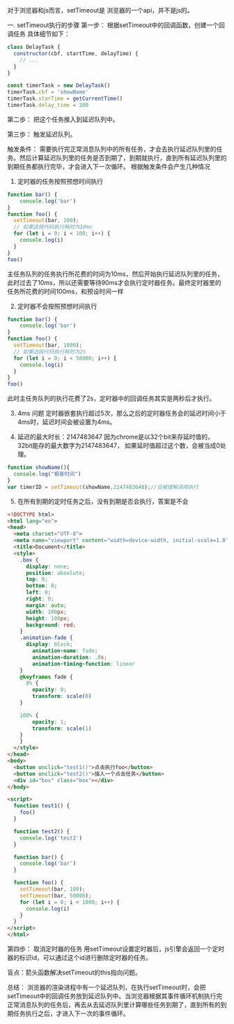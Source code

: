 对于浏览器和js而言，setTimeout是 浏览器的一个api，并不是js的。

一. setTimeout执行的步骤
第一步： 根据setTimeout中的回调函数，创建一个回调任务
具体细节如下：

```js
class DelayTask {
  constructor(cbf, startTime, delayTime) {
    // ...
  }
}

const timerTask = new DelayTask()
timerTask.cbf = 'showName'
timerTask.starTime = getCurrentTime()
timerTask.delay_time = 200
```

第二歩： 把这个任务推入到延迟队列中。

第三歩： 触发延迟队列。

触发条件： 需要执行完正常消息队列中的所有任务，才会去执行延迟队列里的任务。然后计算延迟队列里的任务是否到期了，到期就执行，直到所有延迟队列里的到期任务都执行完毕，才会进入下一次循环。
根据触发条件会产生几种情况
1. 定时器的任务按照预想时间执行
```js
function bar() {
    console.log('bar')
}
function foo() {
  setTimeout(bar, 100);
  // 如果这段代码执行耗时为10ms
  for (let i = 0; i < 100; i++) {
    console.log(i)
  }
}
foo()
```
主任务队列的任务执行所花费的时间为10ms，然后开始执行延迟队列里的任务，此时过去了10ms，所以还需要等待90ms才会执行定时器任务。最终定时器里的任务所花费的时间100ms，和预设时间一样

2. 定时器不会按照预想时间执行
```js
function bar() {
    console.log('bar')
}
function foo() {
  setTimeout(bar, 1000);
  // 如果这段代码执行耗时为2s
  for (let i = 0; i < 50000; i++) {
    console.log(i)
  }
}
foo()
```
此时主任务队列的执行花费了2s，定时器中的回调任务其实是两秒后才执行。

3. 4ms 问题
定时器嵌套执行超过5次，那么之后的定时器任务会的延迟时间小于4ms时，延迟时间会被设置为4ms。

4. 延迟的最大时长：2147483647
因为chrome是以32个bit来存延时值的，32bit能存的最大数字为2147483647， 如果延时值超过这个数，会被当成0处理。
```js
function showName(){
  console.log("极客时间")
}
var timerID = setTimeout(showName,2147483648);//会被理解调用执行
```

5. 在所有到期的定时任务之后，没有到期是否会执行，答案是不会
```html
<!DOCTYPE html>
<html lang="en">
<head>
  <meta charset="UTF-8">
  <meta name="viewport" content="width=device-width, initial-scale=1.0">
  <title>Document</title>
  <style>
    .box {
      display: none;
      position: absolute;
      top: 0;
      bottom: 0;
      left: 0;
      right: 0;
      margin: auto;
      width: 100px;
      height: 100px;
      background: red;
    }
    .animation-fade {
      display: block;
        animation-name: fade;
        animation-duration: .8s;
        animation-timing-function: linear
    }
    @keyframes fade {
      0% {
        opacity: 0;
        transform: scale(0)
    }

    100% {
        opacity: 1;
        transform: scale(1)
    }
    }
  </style>
</head>
<body>
  <button onclick="test1()">点击执行foo</button>
  <button onclick="test2()">插入一个点击任务</button>
  <div id="box" class="box"></div>
</body>

<script>
  function test1() {
    foo()
  }

  function test2() {
    console.log('test2')
  }

  function bar() {
    console.log('bar')
  }

  function foo() {
    setTimeout(bar, 100);
    setTimeout(bar, 50000);
    for (let i = 0; i < 1000; i++) {
      console.log(i)
    }
  }
</script>
</html>
```

第四歩： 取消定时器的任务
用setTimeout设置定时器后，js引擎会返回一个定时器的标识id，可以通过这个id进行删除定时器的任务。


盲点：箭头函数解决setTimeout的this指向问题。


总结： 浏览器的渲染进程中有一个延迟队列，在执行setTimeout时，会把setTimeout中的回调任务放到延迟队列中。当浏览器根据其事件循环机制执行完正常消息队列的任务后，再去从去延迟队列里计算哪些任务到期了，直到所有的到期任务执行之后，才进入下一次的事件循环。